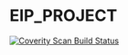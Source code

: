 # EIP_PROJECT

<a href="https://scan.coverity.com/projects/zerekiel-eip_project">
  <img alt="Coverity Scan Build Status"
       src="https://scan.coverity.com/projects/18315/badge.svg"/>
</a>
